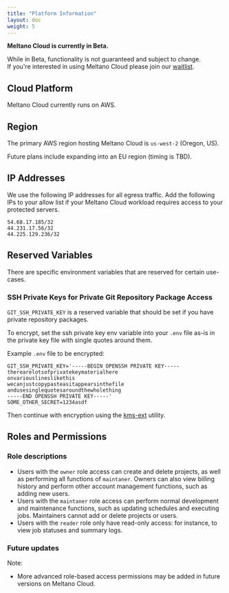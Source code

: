 ```yaml
---
title: "Platform Information"
layout: doc
weight: 5
---
```


<div class="notification is-info">
  <p><strong>Meltano Cloud is currently in Beta.</strong></p>
  <p>While in Beta, functionality is not guaranteed and subject to change. <br> If you're interested in using Meltano Cloud please join our <a href="https://meltano.com/cloud/">waitlist</a>.</p>
</div>

## Cloud Platform

Meltano Cloud currently runs on AWS.

## Region

The primary AWS region hosting Meltano Cloud is `us-west-2` (Oregon, US).

Future plans include expanding into an EU region (timing is TBD).

## IP Addresses

We use the following IP addresses for all egress traffic.
Add the following IPs to your allow list if your Meltano Cloud workload requires access to your protected servers.

```
54.68.17.185/32
44.231.17.56/32
44.225.129.236/32
```

## Reserved Variables

There are specific environment variables that are reserved for certain use-cases.

### SSH Private Keys for Private Git Repository Package Access

`GIT_SSH_PRIVATE_KEY` is a reserved variable that should be set if you have private repository packages.

To encrypt, set the ssh private key env variable into your `.env` file as-is in the private key file with single quotes
around them.

Example `.env` file to be encrypted:

```
GIT_SSH_PRIVATE_KEY='-----BEGIN OPENSSH PRIVATE KEY-----
therearelotsofprivatekeymaterialhere
onvariouslineslikethis
wecanjustcopypasteasitappearsinthefile
andusesinglequotesaroundthewholething
-----END OPENSSH PRIVATE KEY-----'
SOME_OTHER_SECRET=1234asdf
```

Then continue with encryption using the [kms-ext](https://github.com/meltano/kms-ext) utility.

## Roles and Permissions

### Role descriptions

- Users with the `owner` role access can create and delete projects, as well as performing all functions of `maintaner`. Owners can also view billing history and perform other account management functions, such as adding new users.
- Users with the `maintaner` role access can perform normal development and maintenance functions, such as updating schedules and executing jobs. Maintainers cannot add or delete projects or users.
- Users with the `reader` role only have read-only access: for instance, to view job statuses and summary logs.

### Future updates

Note:

- More advanced role-based access permissions may be added in future versions on Meltano Cloud.
